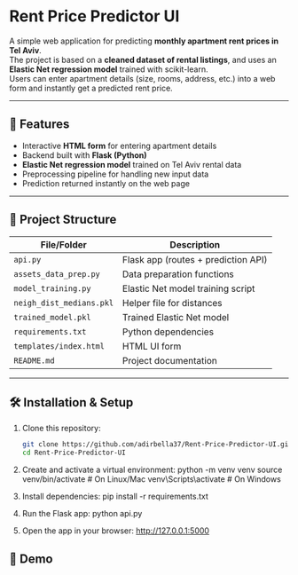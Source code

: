 # Rent Price Predictor UI

A simple web application for predicting **monthly apartment rent prices in Tel Aviv**.  
The project is based on a **cleaned dataset of rental listings**, and uses an **Elastic Net regression model** trained with scikit-learn.  
Users can enter apartment details (size, rooms, address, etc.) into a web form and instantly get a predicted rent price.

---

## 🚀 Features
- Interactive **HTML form** for entering apartment details
- Backend built with **Flask (Python)**
- **Elastic Net regression model** trained on Tel Aviv rental data
- Preprocessing pipeline for handling new input data
- Prediction returned instantly on the web page

---

## 📂 Project Structure


| File/Folder              | Description                        |
|--------------------------|------------------------------------|
| `api.py`                 | Flask app (routes + prediction API)|
| `assets_data_prep.py`    | Data preparation functions         |
| `model_training.py`      | Elastic Net model training script  |
| `neigh_dist_medians.pkl` | Helper file for distances          |
| `trained_model.pkl`      | Trained Elastic Net model          |
| `requirements.txt`       | Python dependencies                |
| `templates/index.html`   | HTML UI form                       |
| `README.md`              | Project documentation              |



---

## 🛠 Installation & Setup

1. Clone this repository:
   ```bash
   git clone https://github.com/adirbella37/Rent-Price-Predictor-UI.git
   cd Rent-Price-Predictor-UI
   
2. Create and activate a virtual environment:
   python -m venv venv
source venv/bin/activate   # On Linux/Mac
venv\Scripts\activate      # On Windows

3. Install dependencies:
   pip install -r requirements.txt

4. Run the Flask app:
   python api.py

5. Open the app in your browser:
   http://127.0.0.1:5000

## 📸 Demo
